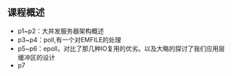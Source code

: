 ## 课程概述

* p1~p2：大并发服务器架构概述
* p3~p4：poll,有一个对EMFILE的处理
* p5~p6：epoll，对比了那几种IO复用的优劣。以及大略的探讨了我们应用层缓冲区的设计
* p7













